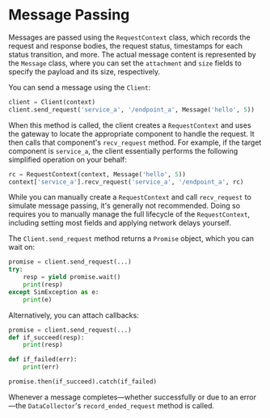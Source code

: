 # Message Passing

Messages are passed using the `RequestContext` class, which records the request and response bodies, the request status, timestamps for each status transition, and more. The actual message content is represented by the `Message` class, where you can set the `attachment` and `size` fields to specify the payload and its size, respectively.

You can send a message using the `Client`:

```python
client = Client(context)
client.send_request('service_a', '/endpoint_a', Message('hello', 5))
```

When this method is called, the client creates a `RequestContext` and uses the gateway to locate the appropriate component to handle the request. It then calls that component's `recv_request` method. For example, if the target component is `service_a`, the client essentially performs the following simplified operation on your behalf:

```python
rc = RequestContext(context, Message('hello', 5))
context['service_a'].recv_request('service_a', '/endpoint_a', rc)
```

While you can manually create a `RequestContext` and call `recv_request` to simulate message passing, it's generally not recommended. Doing so requires you to manually manage the full lifecycle of the `RequestContext`, including setting most fields and applying network delays yourself.

The `Client.send_request` method returns a `Promise` object, which you can wait on:

```python
promise = client.send_request(...)
try:
    resp = yield promise.wait()
    print(resp)
except SimException as e:
    print(e)
```

Alternatively, you can attach callbacks:

```python
promise = client.send_request(...)
def if_succeed(resp):
    print(resp)

def if_failed(err):
    print(err)

promise.then(if_succeed).catch(if_failed)
```

Whenever a message completes—whether successfully or due to an error—the `DataCollector`'s `record_ended_request` method is called.
